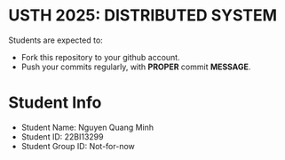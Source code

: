 USTH 2025: DISTRIBUTED SYSTEM
=====================================================

Students are expected to:
* Fork this repository to your github account.
* Push your commits regularly, with **PROPER** commit **MESSAGE**.


Student Info
=========================

* Student Name: Nguyen Quang Minh
* Student ID: 22BI13299
* Student Group ID: Not-for-now
